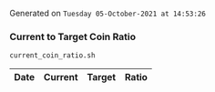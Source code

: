 Generated on `Tuesday 05-October-2021 at 14:53:26`

### Current to Target Coin Ratio
`current_coin_ratio.sh`

Date|Current|Target|Ratio
---|---|---|---
